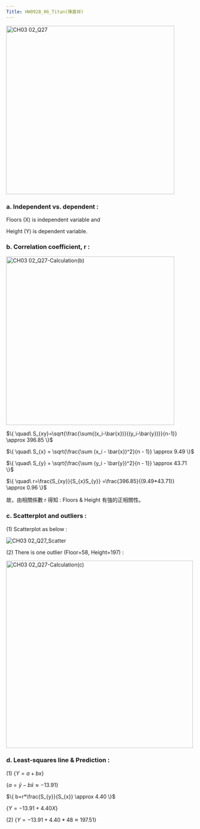 ```yaml
---
Title: HW0928_06_Titan(陳嘉祥)
---
```


<img width="450" alt="CH03 02_Q27" src="https://github.com/user-attachments/assets/88400fc4-2a02-4ae1-b978-d7efbfc8fd01">

### a. Independent vs. dependent : 

Floors (X) is independent variable and 

Height (Y) is dependent variable.

### b. Correlation coefficient, r : 

<img width="450" alt="CH03 02_Q27-Calculation(b)" src="https://github.com/user-attachments/assets/8a118c2c-5e69-4114-87a8-01e5dd24e165">


$\{ \quad\ S_{xy}=\sqrt{\frac{\sum{(x_i-\bar{x})}{(y_i-\bar{y})}}{n-1}}
\approx 396.85
\}$

$\{ \quad\ S_{x} = \sqrt{\frac{\sum (x_i - \bar{x})^2}{n - 1}}
\approx 9.49
\}$

$\{ \quad\ S_{y} = \sqrt{\frac{\sum (y_i - \bar{y})^2}{n - 1}}
\approx 43.71
\}$

$\{
\quad\ r=\frac{S_{xy}}{S_{x}S_{y}}
=\frac{396.85}{(9.49*43.71)} 
\approx 0.96
\}$

故，由相關係數 r 得知 : Floors & Height 有強的正相關性。

### c. Scatterplot and outliers :
(1) Scatterplot as below :  

![CH03 02_Q27_Scatter](https://github.com/user-attachments/assets/73c78a1f-1da6-45f2-932f-81676ac2805c)

(2) There is one outlier (Floor=58, Height=197) : 

<img width="500" alt="CH03 02_Q27-Calculation(c)" src="https://github.com/user-attachments/assets/ed76552c-0aee-45a5-8d57-1275f919f6a0">


### d. Least-squares line & Prediction :
(1) 
$\{ Y=a+bx
\}$ 

$\{ 
a=\bar{y}-b\bar{x}
\approx -13.91
\}$

$\{ 
b=r*\frac{S_{y}}{S_{x}}
\approx 4.40
\}$

$\{ 
Y = -13.91 + 4.40X 
\}$

(2) 
$\{ 
Y = -13.91 + 4.40 * 48 
\approx 197.51
\}$
